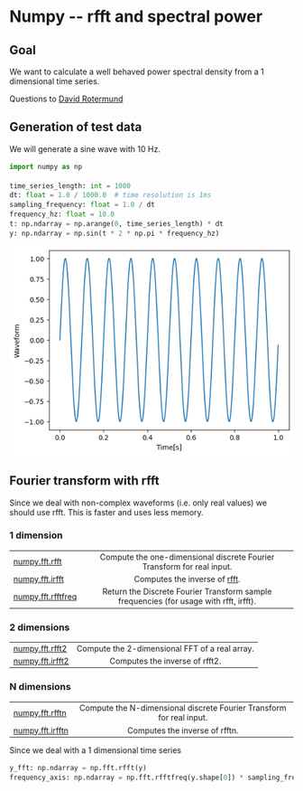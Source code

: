 # Numpy -- rfft and spectral power
## Goal
We want to calculate a well behaved power spectral density from a 1 dimensional time series. 

Questions to [David Rotermund](mailto:davrot@uni-bremen.de)

## Generation of test data 
We will generate a sine wave with 10 Hz.

```python
import numpy as np

time_series_length: int = 1000
dt: float = 1.0 / 1000.0  # time resolution is 1ms
sampling_frequency: float = 1.0 / dt
frequency_hz: float = 10.0
t: np.ndarray = np.arange(0, time_series_length) * dt
y: np.ndarray = np.sin(t * 2 * np.pi * frequency_hz)
```

![figure 1](figure_1.png)

## Fourier transform with rfft

Since we deal with non-complex waveforms (i.e. only real values) we should use rfft. This is faster and uses less memory. 

### 1 dimension


| | |
| ------------- |:-------------:|
| [numpy.fft.rfft](https://numpy.org/doc/stable/reference/generated/numpy.fft.rfft.html) |  Compute the one-dimensional discrete Fourier Transform for real input. |
| [numpy.fft.irfft](https://numpy.org/doc/stable/reference/generated/numpy.fft.irfft.html) |  Computes the inverse of [rfft](https://numpy.org/doc/stable/reference/generated/numpy.fft.rfft.html#numpy.fft.rfft). |
| [numpy.fft.rfftfreq](https://numpy.org/doc/stable/reference/generated/numpy.fft.rfftfreq.html) |  Return the Discrete Fourier Transform sample frequencies (for usage with rfft, irfft). |

### 2 dimensions

| | |
| ------------- |:-------------:|
| [numpy.fft.rfft2](https://numpy.org/doc/stable/reference/generated/numpy.fft.rfft2.html) |  Compute the 2-dimensional FFT of a real array. |
| [numpy.fft.irfft2](https://numpy.org/doc/stable/reference/generated/numpy.fft.irfft2.html) |  Computes the inverse of rfft2. |

### N dimensions

| | |
| ------------- |:-------------:|
| [numpy.fft.rfftn](https://numpy.org/doc/stable/reference/generated/numpy.fft.rfftn.html) | Compute the N-dimensional discrete Fourier Transform for real input.
| [numpy.fft.irfftn](https://numpy.org/doc/stable/reference/generated/numpy.fft.irfftn.html) | Computes the inverse of rfftn.


Since we deal with a 1 dimensional time series

```python
y_fft: np.ndarray = np.fft.rfft(y)
frequency_axis: np.ndarray = np.fft.rfftfreq(y.shape[0]) * sampling_frequency
```
